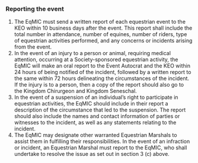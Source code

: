 ### Reporting the event
1. The EqMIC must send a written report of each equestrian event to the KEO within 10 business days after the event. This report shall include the total number in attendance, number of equines, number of riders, type of equestrian activities performed, and any concerns or incidents arising from the event.
2. In the event of an injury to a person or animal, requiring medical attention, occurring at a Society-sponsored equestrian activity, the EqMIC will make an oral report to the Event Autocrat and the KEO within 24 hours of being notified of the incident, followed by a written report to the same within 72 hours delineating the circumstances of the incident. If the injury is to a person, then a copy of the report should also go to the Kingdom Chirurgeon and Kingdom Seneschal.
3. In the event of a suspension of an individual’s right to participate in equestrian activities, the EqMIC should include in their report a description of the circumstance that led to the suspension. The report should also include the names and contact information of parties or witnesses to the incident, as well as any statements relating to the incident.
5. The EqMIC may designate other warranted Equestrian Marshals to assist them in fulfilling their responsibilities. In the event of an infraction or incident, an Equestrian Marshal must report to the EqMIC, who shall undertake to resolve the issue as set out in section 3 (c) above.

